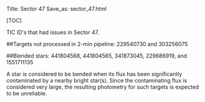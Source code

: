 Title: Sector 47
Save_as: sector_47.html

[TOC]

TIC ID's that had issues in Sector 47.

##Targets not processed in 2-min pipeline:
229540730 and 303256075

##Blended stars:
441804568, 441804565, 341873045, 229686919, and 1551711135

A star is considered to be bended when its flux has been significantly contaminated by a nearby bright star(s). Since the contaminating flux is considered very large, the resulting photometry for such targets is expected to be unreliable.



